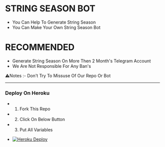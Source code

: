 # STRING SEASON BOT

- You Can Help To Generate String Season
- You Can Make Your Own String Season Bot

# RECOMMENDED

- Generate String Season On More Then 2 Month's Telegram Account
- We Are Not Responsible For Any Ban's

⚠️Notes :- Don't Try To Missuse Of Our Repo Or Bot

---------------------

<h3> Deploy On Heroku </h3>

- 1. Fork This Repo
- 2. Click On Below Button
- 3. Put All Variables

- [![Heroku Deploy](https://www.herokucdn.com/deploy/button.svg)](https://heroku.com/deploy)

